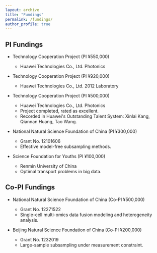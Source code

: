 ```yaml
---
layout: archive
title: "Fundings"
permalink: /fundings/
author_profile: true
---
```


## PI Fundings
- Technology Cooperation Project (PI ¥550,000)  
  - Huawei Technologies Co., Ltd. Photonics

- Technology Cooperation Project (PI ¥920,000)  
  - Huawei Technologies Co., Ltd. 2012 Laboratory 

- Technology Cooperation Project (PI ¥500,000)  
  - Huawei Technologies Co., Ltd. Photonics 
  - Project completed, rated as excellent.
  - Recorded in Huawei's Outstanding Talent System: Xinlai Kang, Qiannan Huang, Tao Wang.

- National Natural Science Foundation of China (PI ¥300,000)  
  - Grant No. 12101606  
  - Effective model-free subsampling methods. 
  
- Science Foundation for Youths (PI ¥100,000)  
  - Renmin University of China  
  - Optimal transport problems in big data. 

## Co-PI Fundings

- National Natural Science Foundation of China (Co-PI ¥500,000)  
  - Grant No. 12271522  
  - Single-cell multi-omics data fusion modeling and heterogeneity analysis.

- Beijing Natural Science Foundation of China (Co-PI ¥200,000)  
  - Grant No. 1232019  
  - Large-sample subsampling under measurement constraint.
